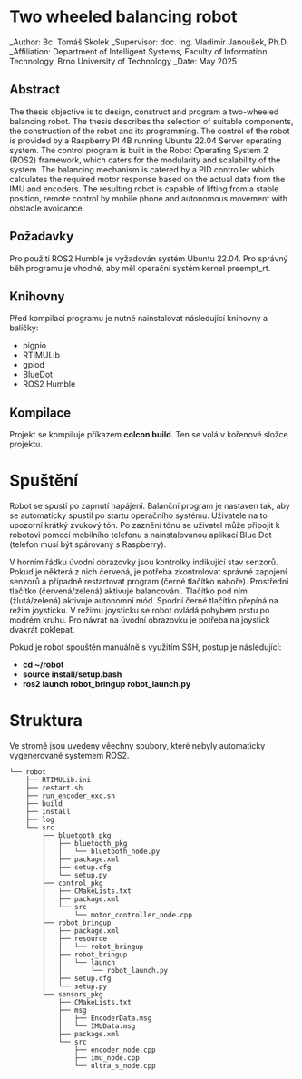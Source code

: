 # Two wheeled balancing robot

_Author: Bc. Tomáš Skolek
_Supervisor: doc. Ing. Vladimír Janoušek, Ph.D.
_Affiliation: Department of Intelligent Systems, Faculty of Information Technology, Brno University of Technology
_Date: May 2025

## Abstract
The thesis objective is to design, construct and program a two-wheeled balancing robot. The thesis describes the selection of suitable components, the construction of the robot and its programming. The control of the robot is provided by a Raspberry PI 4B running Ubuntu 22.04 Server operating system. The control program is built in the Robot Operating System 2 (ROS2) framework, which caters for the modularity and scalability of the system. The balancing mechanism is catered by a PID controller which calculates the required motor response based on the actual data from the IMU and encoders. The resulting robot is capable of lifting from a stable position, remote control by mobile phone and autonomous movement with obstacle avoidance.

## Požadavky

Pro použití ROS2 Humble je vyžadován systém Ubuntu 22.04. Pro správný běh programu je vhodné, aby měl operační systém kernel preempt_rt.

## Knihovny

Před kompilací programu je nutné nainstalovat následující knihovny a balíčky:

- pigpio
- RTIMULib
- gpiod
- BlueDot
- ROS2 Humble

## Kompilace

Projekt se kompiluje příkazem **colcon build**. Ten se volá v kořenové složce projektu.

# Spuštění

Robot se spustí po zapnutí napájení. Balanční program je nastaven tak, aby se automaticky spustil po startu operačního systému. Uživatele na to upozorní krátký zvukový tón. Po zaznění tónu se uživatel může připojit k robotovi pomocí mobilního telefonu s nainstalovanou aplikací Blue Dot (telefon musí být spárovaný s Raspberry).

V horním řádku úvodní obrazovky jsou kontrolky indikující stav senzorů. Pokud je některá z nich červená, je potřeba zkontrolovat správné zapojení senzorů a případně restartovat program (černé tlačítko nahoře).
Prostřední tlačítko (červená/zelená) aktivuje balancování. Tlačítko pod ním (žlutá/zelená) aktivuje autonomní mód. Spodní černé tlačítko přepíná na režim joysticku.
V režimu joysticku se robot ovládá pohybem prstu po modrém kruhu. Pro návrat na úvodní obrazovku je potřeba na joystick dvakrát poklepat.

Pokud je robot spouštěn manuálně s využitím SSH, postup je následující:

- **cd ~/robot**
- **source install/setup.bash**
- **ros2 launch robot_bringup robot_launch.py**

# Struktura

Ve stromě jsou uvedeny věechny soubory, které nebyly automaticky vygenerované systémem ROS2.

```text
└── robot
    ├── RTIMULib.ini
    ├── restart.sh
    ├── run_encoder_exc.sh
    ├── build
    ├── install
    ├── log
    └── src
        ├── bluetooth_pkg
        │   ├── bluetooth_pkg
        │   │   └── bluetooth_node.py
        │   ├── package.xml
        │   ├── setup.cfg
        │   └── setup.py
        ├── control_pkg
        │   ├── CMakeLists.txt
        │   ├── package.xml
        │   └── src
        │       └── motor_controller_node.cpp
        ├── robot_bringup
        │   ├── package.xml
        │   ├── resource
        │   │   └── robot_bringup
        │   ├── robot_bringup
        │   │   └── launch
        │   │       └── robot_launch.py
        │   ├── setup.cfg
        │   └── setup.py
        └── sensors_pkg
            ├── CMakeLists.txt
            ├── msg
            │   ├── EncoderData.msg
            │   └── IMUData.msg
            ├── package.xml
            └── src
                ├── encoder_node.cpp
                ├── imu_node.cpp
                └── ultra_s_node.cpp
```
